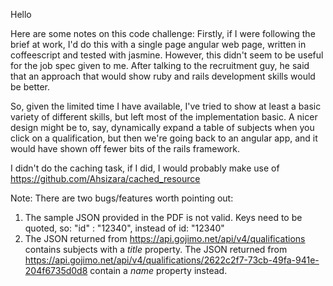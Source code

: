 Hello

Here are some notes on this code challenge:
Firstly, if I were following the brief at work, I'd do this with a single page
angular web page, written in coffeescript and tested with jasmine.
However, this didn't seem to be useful for the job spec given to
me. After talking to the recruitment guy, he said that an approach that would
show ruby and rails development skills would be better.

So, given the limited time I have available, I've tried to show at least a
basic variety of different skills, but left most of the implementation basic.
A nicer design might be to, say, dynamically expand a table of subjects when
you click on a qualification, but then we're going back to an angular app, and
it would have shown off fewer bits of the rails framework.

I didn't do the caching task, if I did, I would probably make use of
https://github.com/Ahsizara/cached_resource

Note:
There are two bugs/features worth pointing out:
1) The sample JSON provided in the PDF is not valid. Keys need to be quoted,
so: "id" : "12340", instead of id: "12340"
2) The JSON returned from https://api.gojimo.net/api/v4/qualifications
contains subjects with a _title_ property. The JSON returned from
https://api.gojimo.net/api/v4/qualifications/2622c2f7-73cb-49fa-941e-204f6735d0d8
contain a _name_ property instead.
